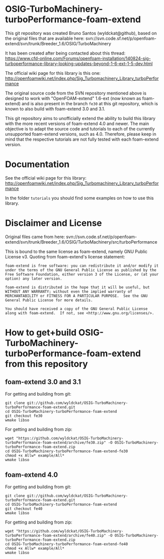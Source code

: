 OSIG-TurboMachinery-turboPerformance-foam-extend
================================================

This git repository was created Bruno Santos (wyldckat@github), based on the original files that are available here: svn://svn.code.sf.net/p/openfoam-extend/svn/trunk/Breeder_1.6/OSIG/TurboMachinery

It has been created after being contacted about this thread: https://www.cfd-online.com/Forums/openfoam-installation/140824-sig-turboperformance-library-looking-updates-beyond-1-6-ext-1-5-dev.html

The official wiki page for this library is this one: http://openfoamwiki.net/index.php/Sig_Turbomachinery_Library_turboPerformance

The original source code from the SVN repository mentioned above is designed to work with "OpenFOAM-extend" 1.6-ext (now known as foam-extend) and is also present in the branch `fe30` at this git repository, which is known to also build with foam-extend 3.0 and 3.1.

This git repository aims to unofficially extend the ability to build this library with the more recent versions of foam-extend 4.0 and newer. The main objective is to adapt the source code and tutorials to each of the currently unsupported foam-extend versions, such as 4.0. Therefore, please keep in mind that the respective tutorials are not fully tested with each foam-extend version.


Documentation
=============

See the official wiki page for this library: http://openfoamwiki.net/index.php/Sig_Turbomachinery_Library_turboPerformance

In the folder `tutorials` you should find some examples on how to use this library.


Disclaimer and License
======================

Original files came from here: svn://svn.code.sf.net/p/openfoam-extend/svn/trunk/Breeder_1.6/OSIG/TurboMachinery/src/turboPerformance

This is bound to the same license as foam-extend, namely GNU Public License v3. Quoting from foam-extend's license statement:

    foam-extend is free software: you can redistribute it and/or modify it
    under the terms of the GNU General Public License as published by the
    Free Software Foundation, either version 3 of the License, or (at your
    option) any later version.

    foam-extend is distributed in the hope that it will be useful, but
    WITHOUT ANY WARRANTY; without even the implied warranty of
    MERCHANTABILITY or FITNESS FOR A PARTICULAR PURPOSE.  See the GNU
    General Public License for more details.

    You should have received a copy of the GNU General Public License
    along with foam-extend.  If not, see <http://www.gnu.org/licenses/>.


How to get+build OSIG-TurboMachinery-turboPerformance-foam-extend from this repository
======================================================================================

foam-extend 3.0 and 3.1
-----------------------

For getting and building from git:
```
git clone git://github.com/wyldckat/OSIG-TurboMachinery-turboPerformance-foam-extend.git
cd OSIG-TurboMachinery-turboPerformance-foam-extend
git checkout fe30
wmake libso
```

For getting and building from zip:
```
wget "https://github.com/wyldckat/OSIG-TurboMachinery-turboPerformance-foam-extend/archive/fe30.zip" -O OSIG-TurboMachinery-turboPerformance-foam-extend.zip
cd OSIG-TurboMachinery-turboPerformance-foam-extend-fe30
chmod +x Allw* example/All*
wmake libso
```


foam-extend 4.0
---------------

For getting and building from git:
```
git clone git://github.com/wyldckat/OSIG-TurboMachinery-turboPerformance-foam-extend.git
cd OSIG-TurboMachinery-turboPerformance-foam-extend
git checkout fe40
wmake libso
```

For getting and building from zip:
```
wget "https://github.com/wyldckat/OSIG-TurboMachinery-turboPerformance-foam-extend/archive/fe40.zip" -O OSIG-TurboMachinery-turboPerformance-foam-extend.zip
cd OSIG-TurboMachinery-turboPerformance-foam-extend-fe40
chmod +x Allw* example/All*
wmake libso
```
